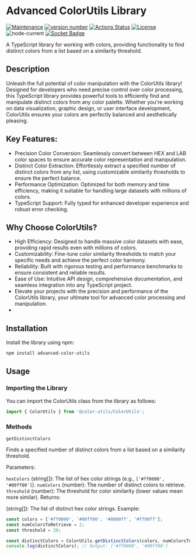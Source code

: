 # Advanced ColorUtils Library

[![Maintenance](https://img.shields.io/badge/Maintained%3F-yes-green.svg)](https://github.com/aminekun90/advanced-color-utils/graphs/commit-activity) [![version number](https://img.shields.io/npm/v/advanced-color-utils?color=green&label=version)](https://github.com/aminekun90/advanced-color-utils/releases) [![Actions Status](https://github.com/aminekun90/advanced-color-utils/workflows/Test/badge.svg)](https://github.com/aminekun90/advanced-color-utils/actions) [![License](https://img.shields.io/github/license/aminekun90/color-utils)](https://github.com/aminekun90/advanced-color-utils/blob/master/LICENSE)
![node-current](https://img.shields.io/node/v/advanced-color-utils)
[![Socket Badge](https://socket.dev/api/badge/npm/package/advanced-color-utils)](https://socket.dev/npm/package/advanced-color-utils)

A TypeScript library for working with colors, providing functionality to find distinct colors from a list based on a similarity threshold.

## Description

Unleash the full potential of color manipulation with the ColorUtils library! Designed for developers who need precise control over color processing, this TypeScript library provides powerful tools to efficiently find and manipulate distinct colors from any color palette. Whether you're working on data visualization, graphic design, or user interface development, ColorUtils ensures your colors are perfectly balanced and aesthetically pleasing.

## Key Features:
- Precision Color Conversion: Seamlessly convert between HEX and LAB color spaces to ensure accurate color representation and manipulation.
- Distinct Color Extraction: Effortlessly extract a specified number of distinct colors from any list, using customizable similarity thresholds to ensure the perfect balance.
- Performance Optimization: Optimized for both memory and time efficiency, making it suitable for handling large datasets with millions of colors.
- TypeScript Support: Fully typed for enhanced developer experience and robust error checking.
## Why Choose ColorUtils?
- High Efficiency: Designed to handle massive color datasets with ease, providing rapid results even with millions of colors.
- Customizability: Fine-tune color similarity thresholds to match your specific needs and achieve the perfect color harmony.
- Reliability: Built with rigorous testing and performance benchmarks to ensure consistent and reliable results.
- Ease of Use: Intuitive API design, comprehensive documentation, and seamless integration into any TypeScript project.
- Elevate your projects with the precision and performance of the ColorUtils library, your ultimate tool for advanced color processing and manipulation.
- 
## Installation

Install the library using npm:

```sh
npm install advanced-color-utils
```
## Usage
### Importing the Library

You can import the ColorUtils class from the library as follows:

 ```typescript
 import { ColorUtils } from '@color-utils/ColorUtils';
 ```

### Methods
`getDistinctColors`

Finds a specified number of distinct colors from a list based on a similarity threshold.

Parameters:

`hexColors` (string[]): The list of hex color strings (e.g., `['#ff0000', '#00ff00']`).
`numColors` (number): The number of distinct colors to retrieve.
`threshold` (number): The threshold for color similarity (lower values mean more similar).
Returns:

(string[]): The list of distinct hex color strings.
Example:

```typescript
const colors = ['#ff0000', '#00ff00', '#0000ff', '#ff00ff'];
const numColorsToRetrieve = 2;
const threshold = 20;

const distinctColors = ColorUtils.getDistinctColors(colors, numColorsToRetrieve, threshold);
console.log(distinctColors); // Output: ['#ff0000', '#00ff00']
```